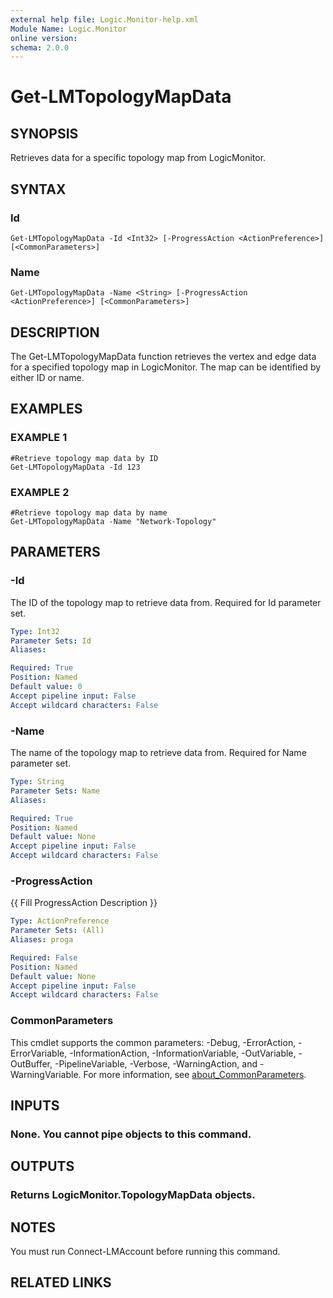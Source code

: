 ```yaml
---
external help file: Logic.Monitor-help.xml
Module Name: Logic.Monitor
online version:
schema: 2.0.0
---
```


# Get-LMTopologyMapData

## SYNOPSIS
Retrieves data for a specific topology map from LogicMonitor.

## SYNTAX

### Id
```
Get-LMTopologyMapData -Id <Int32> [-ProgressAction <ActionPreference>] [<CommonParameters>]
```

### Name
```
Get-LMTopologyMapData -Name <String> [-ProgressAction <ActionPreference>] [<CommonParameters>]
```

## DESCRIPTION
The Get-LMTopologyMapData function retrieves the vertex and edge data for a specified topology map in LogicMonitor.
The map can be identified by either ID or name.

## EXAMPLES

### EXAMPLE 1
```
#Retrieve topology map data by ID
Get-LMTopologyMapData -Id 123
```

### EXAMPLE 2
```
#Retrieve topology map data by name
Get-LMTopologyMapData -Name "Network-Topology"
```

## PARAMETERS

### -Id
The ID of the topology map to retrieve data from.
Required for Id parameter set.

```yaml
Type: Int32
Parameter Sets: Id
Aliases:

Required: True
Position: Named
Default value: 0
Accept pipeline input: False
Accept wildcard characters: False
```

### -Name
The name of the topology map to retrieve data from.
Required for Name parameter set.

```yaml
Type: String
Parameter Sets: Name
Aliases:

Required: True
Position: Named
Default value: None
Accept pipeline input: False
Accept wildcard characters: False
```

### -ProgressAction
{{ Fill ProgressAction Description }}

```yaml
Type: ActionPreference
Parameter Sets: (All)
Aliases: proga

Required: False
Position: Named
Default value: None
Accept pipeline input: False
Accept wildcard characters: False
```

### CommonParameters
This cmdlet supports the common parameters: -Debug, -ErrorAction, -ErrorVariable, -InformationAction, -InformationVariable, -OutVariable, -OutBuffer, -PipelineVariable, -Verbose, -WarningAction, and -WarningVariable. For more information, see [about_CommonParameters](http://go.microsoft.com/fwlink/?LinkID=113216).

## INPUTS

### None. You cannot pipe objects to this command.
## OUTPUTS

### Returns LogicMonitor.TopologyMapData objects.
## NOTES
You must run Connect-LMAccount before running this command.

## RELATED LINKS
